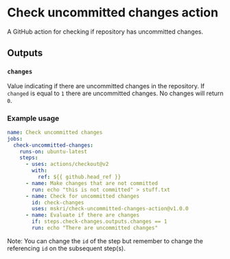 # Check uncommitted changes action

A GitHub action for checking if repository has uncommitted changes.

## Outputs

### `changes`

Value indicating if there are uncommitted changes in the repository. If `changed` is equal to `1`
there are uncommitted changes. No changes will return `0`.

### Example usage

```yaml
name: Check uncommitted changes
jobs:
  check-uncommitted-changes:
    runs-on: ubuntu-latest
    steps:
      - uses: actions/checkout@v2
        with:
          ref: ${{ github.head_ref }}
      - name: Make changes that are not committed
        run: echo "this is not committed" > stuff.txt
      - name: Check for uncommitted changes
        id: check-changes
        uses: mskri/check-uncommitted-changes-action@v1.0.0
      - name: Evaluate if there are changes
        if: steps.check-changes.outputs.changes == 1
        run: echo "There are uncommitted changes"
```

Note: You can change the `id` of the step but remember to change the referencing `id` on the subsequent step(s).

